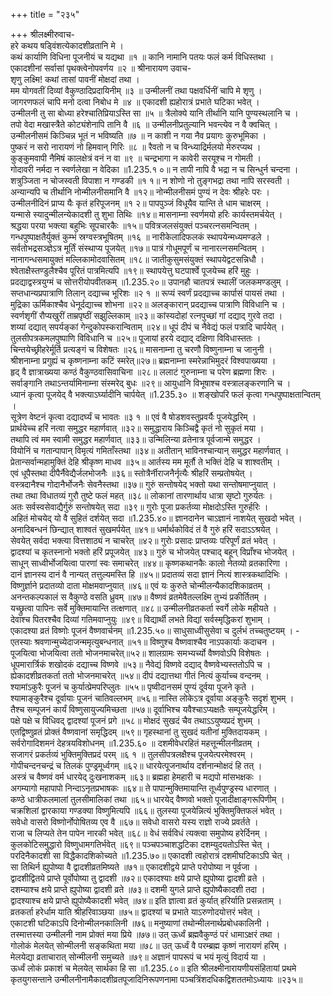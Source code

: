 +++
title = "२३५"

+++
श्रीलक्ष्मीरुवाच-  
हरे कथय षड्विंशत्येकादशीव्रतानि मे ।  
कथं कार्याणि विधिना पूजनीयं च यद्यथा ॥१ ॥
कानि नामानि पतयः फलं कर्म विधिस्तथा ।  
एकादशीनां सर्वासां पृथक्त्वेनोपवर्णय ॥२ ॥
श्रीनारायण उवाच-  
शृणु लक्ष्मि! कथां तासां पावनीं मोक्षदां तथा ।  
मम योगवतीं दिव्यां वैकुण्ठादिप्रदायिनीम् ॥३ ॥
उन्मीलनीं तथा पक्षवर्धिनीं चापि मे शृणु ।  
जागरणफलं चापि मनो दत्वा निबोध मे ॥४ ॥
एकादशी ह्यहोरात्रं प्रभाते घटिका भवेत् ।  
उन्मीलनी तु सा बोध्या हरेश्चातिप्रियाऽस्ति सा ॥५ ॥
त्रैलोक्ये यानि तीर्थानि यानि पुण्यस्थलानि च ।  
तपो वेदा मखास्त्रैते कोट्यंशेनापि तानि वै ॥६ ॥
उन्मीलनीप्रतुल्यानि भवन्त्येव न वै क्वचित् ।  
उन्मीलनीसमं किञ्चिन्न भूतं न भविष्यति ॥७ ॥
न काशी न गया नैव प्रयागः कुरुभूमिका ।  
पुष्करं न सरो नारायणं नो हिमवान् गिरिः ॥८ ॥
रैवतो न च विन्ध्याद्रिर्मलयो मेरुरप्यथ ।  
कुङ्कुमवापी नैमिषं कालक्षेत्रं वनं न वा ॥९ ॥
चन्द्रभागा न कावेरी सरयूश्च न गोमती ।  
गोदावरी नर्मदा न स्वर्णलेखा न वेदिका ॥1.235.१ ०॥
न तापी नापि वै भद्रा न च सिन्धुर्न चन्दना ।  
शत्रुञ्जिता न चोजस्वती विपाशा न गण्डकी ॥१ १॥
न शोणो नो तुङ्गभद्रा तथा नापि सरस्वती ।  
अन्यान्यपि च तीर्थानि नोन्मीलनीसमानि वै ॥१२॥
नोन्मीलनीसमं पुण्यं न देवः श्रीहरेः परः ।  
उन्मीलनीदिनं प्राप्य यैः कृतं हरिपूजनम् ॥१ २॥
पापपुञ्जं विधूयैव यान्ति ते धाम चाक्षरम् ।  
यन्मासे स्यादुन्मीलन्येकादशी तु शुभा तिथिः ॥१४॥
मासनाम्ना स्वर्णमयो हरिः कार्यस्तमर्चयेत् ।  
श्रद्धया परया भक्त्या बहुभिः सूपचारकैः ॥१५॥
पवित्रजलसंयुक्तं पञ्चरत्नसमन्वितम् ।  
गन्धपुष्पाक्षतैर्युक्तं कुम्भं स्रग्वस्त्रभूषितम् ॥१६ ॥
नारीकेलादिफलकं स्थापयेन्मध्यमण्डले ।  
सर्वतोभद्रसञ्ज्ञेऽत्र मूर्तिं संस्थाप्य पूजयेत् ॥१७॥
पात्रं गोधूमपूर्णं च नानारत्नसमन्वितम् ।  
नानागन्धसमायुक्तं मल्लिकामोदवासितम् ॥१८॥
जातीकुसुमसंयुक्तं स्थापयेद्वटसन्निधौ ।  
श्वेताक्षैस्तण्डुलैश्चैव पूरितं पात्रमित्यपि ॥१९॥
स्थापयेत्तु घटपार्श्वे पूजयेच्च हरिं मुहुः ।  
प्रदद्याद्वस्त्रयुग्मं च सोत्तरीयोपवीतकम् ॥1.235.२०॥
उपानहौ चातपत्रं स्थालीं जलकमण्डलुम् ।  
सप्तधान्यप्रपात्राणि तिलान् दद्याच्च भूरिशः ॥२ १ ॥
रूप्यं स्वर्णं प्रदद्याच्च कार्पासं पायसं तथा ।  
मुद्रिका ऊर्मिकाश्चैव धेनूर्दद्याच्च शोभना ॥२२॥
अलङ्कारान् प्रदद्याच्च पात्राणि विविधानि च ।  
स्वर्णशृगीं रौप्यखुरीं ताम्रपृष्ठीं सझुल्लिकाम् ॥२३॥
कांस्यदोहां रत्नपुच्छां गां दद्याद् गुरवे तदा ।  
शय्यां दद्यात् सपर्यङ्कां गेन्दुकोपस्करान्विताम् ॥२४॥
धूपं दीपं च नैवेद्यं फलं पत्रादि चार्पयेत् ।  
तुलसीपत्रकमलपुष्पाणि विविधानि च ॥२५॥
पूजायां हरये दद्याद् दक्षिणा विविधास्ततः ।  
चिन्तयेच्छ्रीहरेर्मूर्ति प्रत्यङ्गं च विशेषतः ॥२६॥
मासनाम्ना तु चरणौ विष्णुनाम्ना च जानुनी ।  
श्रीशनाम्ना प्रगुह्यं च कृष्णनाम्ना कटिं स्मरेत्॥२७॥
ब्रह्मनाम्ना स्मरेन्नाभिमुदरं विश्वपाख्यया ।  
हृद् वै ज्ञात्राख्यया कण्ठं वैकुण्ठवासिवाचिना ॥२८॥
ललाटं गुरुनाम्ना च परेण ब्रह्मणा शिरः ।  
सर्वाङ्गानि तथाऽन्तर्यामिनाम्ना संस्मरेद् बुधः ॥२९॥
आयुधानि विभूषाश्च वस्त्रालङ्करणानि च ।  
ध्यानं कृत्वा पूजयेद् वै भक्त्याऽर्घ्यादीनि चार्पयेत् ॥1.235.३० ॥
शङ्खोपरि फलं कृत्वा गन्धपुष्पाक्षतान्वितम् ।  
सूत्रेण वेष्टनं कृत्वा दद्यादर्घ्यं च भावतः ॥३ १ ॥
एवं वै षोडशवस्तुप्रवर्यैः पूजयेद्धरिम् ।  
प्रार्थयेच्च हरिं नत्वा समुद्धर महार्णवात् ॥३२॥
समुद्धाराय किञ्चिद्वै कृतं नो सुकृतं मया ।  
तथापि त्वं मम स्वामी समुद्धर महार्णवात् ॥३३॥
उन्मिलिन्या व्रतेनात्र पूर्वजान्मे समुद्धर ।  
वियोनिं च गतान्पापान् विमृत्यं गमिताँस्तथा ॥३४॥
अतीतान् भाविनश्चान्यान् समुद्धर महार्णवात् ।  
प्रेतान्सर्वान्महामुक्तिं देहि श्रीकृष्ण माधव ॥३५॥
आर्तस्य मम मूर्तौ ते भक्तिं देहि च शाश्वतीम् ।  
एवं धूपैस्तथा दीपैर्नैवेद्यैर्जलभोजनैः ॥३६॥
स्तोत्रैर्नीराजनैर्नृत्यैः श्रीहरिं सम्प्रतोषयेत् ।  
वस्त्रदानैश्च गोदानैर्भोजनैः सेवनैस्तथा ॥३७॥
गुरुं सन्तोषयेद् भक्तो यथा सन्तोषमाप्नुयात् ।  
तथा तथा विधातव्यं गुरौ तुष्टे फलं महत् ॥३८॥
लोकानां तारणार्थाय धात्रा सृष्टो गुरुर्यतः ।  
अतः सर्वस्वसेवाद्यैर्गुरुं सन्तोषयेत् सदा ॥३९॥
गुरोः पूजा प्रकर्तव्या मोक्षदोऽस्ति गुरुर्हरिः ।  
अहितं मोचयेद् यो वै सुहितं दर्शयेत् सदा ॥1.235.४०॥
ज्ञानदानेन चाऽज्ञानं नाशयेत् सुखदो भवेत् ।  
अनादिबन्धनं छिन्द्यात् शाश्वतं सुखमर्पयेत् ॥४१॥
धर्मार्थकोविदं तं वै गुरुं हरिं सदाऽऽश्रयेत् ।  
सेवयेत् सर्वदा भक्त्या वित्तशाठ्यं न चाचरेत् ॥४२॥
गुरोः प्रसादः प्राप्तव्यः परिपूर्णं व्रतं भवेत् ।  
द्वादश्यां च कृतस्नानो भक्तो हरिं प्रपूजयेत् ॥४३॥
गुरुं च भोजयेत् पश्चाद् बहून् विप्राँश्च भोजयेत् ।  
साधून् साध्वीर्भोजयित्वा पारणां स्वः समाचरेत् ॥४४॥
कृष्णकथानकैः कालो नेतव्यो व्रतकारिणा ।  
दानं ज्ञानस्य दानं वै नान्यत् तत्तुल्यमस्ति हि ॥४५॥
प्रदातव्यं सदा ज्ञानं नित्यं शास्त्रकथादिभिः ।  
विष्णुर्ज्ञाने प्रदातव्यो दाता मोक्षमवाप्नुयात् ॥४६॥
एवं यः कुरुते चोन्मीलन्यैकादशिकाव्रतम् ।  
अनन्तकल्पकालं स वैकुण्ठे वसति ध्रुवम् ॥४७॥
वैष्णवं व्रतमेवैतल्लक्ष्मि तुभ्यं प्रकीर्तितम् ।  
यच्छ्रुत्वा पापिनः सर्वे मुक्तिमायान्ति तत्क्षणात् ॥४८॥
उन्मीलनीव्रतकर्ता स्वर्गे लोके महीयते ।  
देवाश्च पितरश्चैव दिव्यां गतिमवाप्नुयुः ॥४९॥
विद्यार्थी लभते विद्यां सर्वस्मृद्धिकरां शुभाम् ।  
एकादश्या व्रतं विष्णोः पूजनं वैष्णवार्चनम् ॥1.235.५०॥
साधुसाध्वीसुसेवा च दुर्लभं तच्चतुष्टयम् । -  
एतस्याः श्रवणान्मुच्येदाजन्ममृत्युबन्धनात् ॥५१॥
विष्णुश्च वैष्णवाश्चैव नाऽपकार्याः कदाचन ।  
पूजयित्वा भोजयित्वा ततो भोजनमाचरेत्॥५२॥
शालग्रामः समभ्यर्च्यो वैष्णवोऽपि विशेषतः ।  
धूपमारार्त्रिकं शखोदकं दद्याच्च विष्णवे ॥५३॥
नैवेद्यं विष्णवे दद्याद् वैष्णवेभ्यस्ततोऽपि च ।  
ह्येकादशीव्रतकर्ता ततो भोजनमाचरेत् ॥५४॥
दीपं दद्यात्तथा गीतं नित्यं कुर्याच्च वन्दनम् ।  
श्यामांऽकुरैः पूजनं च कुर्यात्प्रेमपरिप्लुतः ॥५५॥
पृष्वीदानसमं पुण्यं दूर्वया पूजने कृते ।  
श्यामाङ्कुरैश्च दूर्वायाः पूजनं चातिवल्लभम् ॥५६॥
नास्ति लोकेऽत्र दूर्वाया अङ्कुरैः सदृशं शुभम् ।  
तैश्च सम्पूजनं कार्यं विष्णुसायुज्यमिच्छता ॥५७॥
दूर्वाभिश्च यवैश्चाऽप्यक्षतैः सम्पूजयेद्धरिम् ।  
पक्षे पक्षे च विधिवद् द्वादश्यां पूजनं प्रगे ॥५८॥
मोक्षदं सुखदं चैव तथाऽऽयुष्यप्रदं शुभम् ।  
एतद्विष्णुव्रतं प्रोक्तं वैष्णवानां समृद्धिदम् ॥५९॥
गृहस्थानां तु सुखदं यतीनां मुक्तिदायकम् ।  
सर्वरोगादिशमनं देहत्रयविशोधनम् ॥1.235.६० ॥
दशमीवेधरहितं महत्तून्मीलनीव्रतम् ।  
सजागरं प्रकर्तव्यं भुक्तिमुक्तिप्रदं परम् ॥६ १ ॥
तुलसीपत्रलक्षैश्च पूजयेत्परमेश्वरम् ।  
गोपीचन्दनचन्द्रं च तिलकं पुण्ड्रमूर्ध्वगम् ॥६२॥
धारयेत्पूजनार्थाय दर्शनान्मोक्षदं हि तत् ।  
अस्त्रं च वैष्णवं वर्म धारयेद् दुःखनाशकम् ॥६३॥
ब्रह्महा हेमहारी च मद्यपो मांसभक्षकः ।  
अगम्यागो महापापो निन्दाऽनृतप्रभाषकः ॥६४॥
ते पापान्मुक्तिमायान्ति तूर्ध्वपुण्ड्रस्य धारणात् ।  
कण्ठे धात्रीफलमालां तुलसीमालिकां तथा ॥६५॥
धारयेद् वैष्णवो भक्तो पूजादीक्षाङ्गरूपिणीम् ।  
चक्रशिलां द्वारकाया गण्डक्या विष्णुमित्यपि ॥६६॥
तुलस्या पूजयेन्नित्यं भुक्तिमुक्तिफलं भवेत् ।  
सवेधो वासरो विष्णोर्नोपोषितव्य एव वै ॥६७॥
सवेधो वासरो यस्य राज्ञो राज्ये प्रवर्तते ।  
राजा च लिप्यते तेन पापेन नारकी भवेत् ॥६८॥
वेधं सर्वविधं त्यक्त्वा समुपोष्य हरेर्दिनम् ।  
कुलकोटिसमुद्धारो विष्णुधामगतिर्भवेत् ॥६९॥
पञ्चपञ्चाशद्धटिका दशम्युदयतोऽस्ति चेत् ।  
परदिनैकादशी सा विद्धैकादशिकोच्यते ॥1.235.७०॥
एकादशी त्वहोरात्रं दशमीघटिकाऽपि चेत् ।  
सा तिथिर्न ह्युपोष्या वै द्वादशीव्रतमिष्यते ॥७१॥
एकादशीद्वये प्राप्ते परोपोष्या न पूर्वजा ।  
द्वादशीद्वितये प्राप्ते पूर्वोपोष्या तु द्वादशी ॥७२॥
एकादश्याः क्षये प्राप्ते ह्युपोष्या द्वादशी व्रते ।  
दशम्याश्च क्षये प्राप्ते ह्युपोष्या द्वादशी व्रते ॥७३॥
दशमी युगले प्राप्ते ह्युपोष्यैकादशी तदा ।  
द्वादश्याश्च क्षये प्राप्ते ह्युपोष्यैकादशी भवेत् ॥७४॥
इति ज्ञात्वा व्रतं कुर्यात् हरिर्याति प्रसन्नताम् ।  
व्रतकर्ता हरेर्धाम याति श्रीहरिवाञ्छया ॥७५॥
द्वादश्यां च प्रभाते याऽरुणोदयोत्तरं भवेत् ।  
एकाटशी घटिकाऽपि दिनोन्मीलनकालिनी ॥७६॥
मनुष्याणां तथोन्मीलनार्थप्रबोधकालिनी ।  
तस्मात्तस्या उन्मीलनी नाम प्रोक्तं मया प्रिये ॥७७॥
उत् ऊर्ध्वं ब्रह्मवैकुण्ठं परं धामाऽक्षरं तथा ।  
गोलोकं मेलयेत् सोन्मीलनी सङ्कथिता मया ॥७८॥
उत् ऊर्ध्वं वै परम्ब्रह्म कृष्णं नारायणं हरिम् ।  
मेलयेद्या व्रताचारात् सोन्मीलनी समुच्यते ॥७९॥
अज्ञानं पापरूपं च भयं मृत्युं विदार्य या ।  
ऊर्ध्वं लोकं प्रकाशं च मेलयेत् सार्थका हि सा ॥1.235.८०॥
इति श्रीलक्ष्मीनारायणीयसंहितायां प्रथमे कृतयुगसन्ताने उन्मीलनीनामैकादशीव्रतपूजादिनिरूपणनामा पञ्चत्रिंशदधिकद्विशततमोऽध्यायः ॥२३५॥
    
